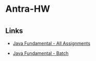 # Antra-HW
<h1 align="center"><project-name></h1>

<p align="center"><project-description></p>

## Links

- [Java Fundamental - All Assignments](https://docs.google.com/document/d/1mAgsocvb_SWuTV7fVw8E5r07J83RFTBzUpB22EJjh9Q/)

- [Java Fundamental - Batch](https://docs.google.com/document/d/14HknuA6j-QGri6QgkH9_EKQakauU0dfv5M00wwUVQHE/edit#heading=h.gpm37zbpxrl0<project-name>/issues "Issues Page")

